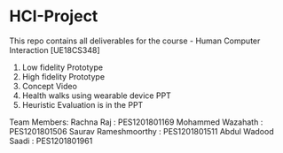 # HCI-Project

This repo contains all deliverables for the course - Human Computer Interaction [UE18CS348]

1.  Low fidelity Prototype
2.  High fidelity Prototype
3.  Concept Video
4.  Health walks using wearable device PPT
5.  Heuristic Evaluation is in the PPT

Team Members: Rachna Raj : PES1201801169 Mohammed Wazahath : PES1201801506 Saurav Rameshmoorthy : PES1201801511 Abdul Wadood Saadi : PES1201801961

